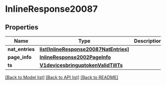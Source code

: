 # InlineResponse20087

## Properties
Name | Type | Description | Notes
------------ | ------------- | ------------- | -------------
**nat_entries** | [**list[InlineResponse20087NatEntries]**](InlineResponse20087NatEntries.md) |  | [optional] 
**page_info** | [**InlineResponse2002PageInfo**](InlineResponse2002PageInfo.md) |  | [optional] 
**ts** | [**V1devicesbringuptokenValidTillTs**](V1devicesbringuptokenValidTillTs.md) |  | [optional] 

[[Back to Model list]](../README.md#documentation-for-models) [[Back to API list]](../README.md#documentation-for-api-endpoints) [[Back to README]](../README.md)

